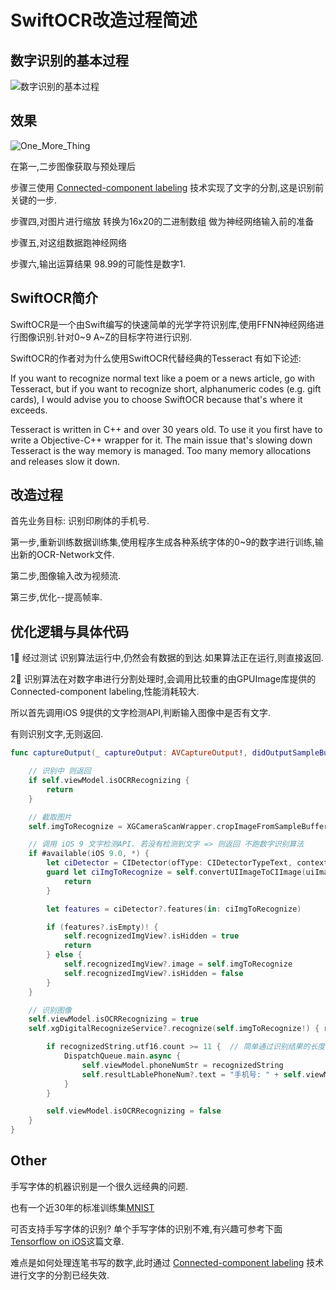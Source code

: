 # SwiftOCR改造过程简述

## 数字识别的基本过程

![数字识别的基本过程](https://mmbiz.qpic.cn/mmbiz_png/M54fjP2zXtFcEiahyfjOCybpKcIPmqKb5BQJgVtQc0jAJTu8Xf9iapVjGBAYTz64LE7qyKmIes01SdGIqia6HicTgg/0?wx_fmt=png)

## 效果

![One_More_Thing](https://mmbiz.qpic.cn/mmbiz_gif/M54fjP2zXtFcEiahyfjOCybpKcIPmqKb58ghtBrSxTLE8tvtSDDu3F9J4baibFnI1T4aA0coJp1ztkfhylT2UB7g/0?wx_fmt=gif)

在第一,二步图像获取与预处理后

步骤三使用 [Connected-component labeling](https://en.wikipedia.org/wiki/Connected-component_labeling) 技术实现了文字的分割,这是识别前关键的一步.

步骤四,对图片进行缩放 转换为16x20的二进制数组 做为神经网络输入前的准备

步骤五,对这组数据跑神经网络

步骤六,输出运算结果 98.99的可能性是数字1.

## SwiftOCR简介

SwiftOCR是一个由Swift编写的快速简单的光学字符识别库,使用FFNN神经网络进行图像识别.针对0~9 A~Z的目标字符进行识别.

SwiftOCR的作者对为什么使用SwiftOCR代替经典的Tesseract 有如下论述:

If you want to recognize normal text like a poem or a news article, go with Tesseract, but if you want to recognize short, alphanumeric codes (e.g. gift cards), I would advise you to choose SwiftOCR because that's where it exceeds.

Tesseract is written in C++ and over 30 years old. To use it you first have to write a Objective-C++ wrapper for it. The main issue that's slowing down Tesseract is the way memory is managed. Too many memory allocations and releases slow it down.

## 改造过程

首先业务目标: 识别印刷体的手机号.

第一步,重新训练数据训练集,使用程序生成各种系统字体的0~9的数字进行训练,输出新的OCR-Network文件.

第二步,图像输入改为视频流.

第三步,优化--提高帧率.

## 优化逻辑与具体代码

1⃣️ 经过测试 识别算法运行中,仍然会有数据的到达.如果算法正在运行,则直接返回.

2⃣️ 识别算法在对数字串进行分割处理时,会调用比较重的由GPUImage库提供的Connected-component labeling,性能消耗较大.

所以首先调用iOS 9提供的文字检测API,判断输入图像中是否有文字.

有则识别文字,无则返回.

```Swift
func captureOutput(_ captureOutput: AVCaptureOutput!, didOutputSampleBuffer sampleBuffer: CMSampleBuffer!, from connection: AVCaptureConnection!) {

    // 识别中 则返回
    if self.viewModel.isOCRRecognizing {
        return   
    }

    // 截取图片
    self.imgToRecognize = XGCameraScanWrapper.cropImageFromSampleBuffer(using: sampleBuffer, croppedSizeInScreen: (self.qRScanView?.getRetangeSize())!)

    // 调用 iOS 9 文字检测API. 若没有检测到文字 => 则返回 不跑数字识别算法
    if #available(iOS 9.0, *) {
        let ciDetector = CIDetector(ofType: CIDetectorTypeText, context: nil, options: nil)
        guard let ciImgToRecognize = self.convertUIImageToCIImage(uiImage: self.imgToRecognize!) else {
            return
        }

        let features = ciDetector?.features(in: ciImgToRecognize)

        if (features?.isEmpty)! {
            self.recognizedImgView?.isHidden = true
            return
        } else {
            self.recognizedImgView?.image = self.imgToRecognize
            self.recognizedImgView?.isHidden = false
        }
    }

    // 识别图像
    self.viewModel.isOCRRecognizing = true
    self.xgDigitalRecognizeService?.recognize(self.imgToRecognize!) { recognizedString in

        if recognizedString.utf16.count >= 11 {  // 简单通过识别结果的长度进行输出判断 实际可通过正则限制结果的输出
            DispatchQueue.main.async {
                self.viewModel.phoneNumStr = recognizedString
                self.resultLablePhoneNum?.text = "手机号: " + self.viewModel.phoneNumStr
            }
        }

        self.viewModel.isOCRRecognizing = false
    }
}
```
## Other

手写字体的机器识别是一个很久远经典的问题.

也有一个近30年的标准训练集[MNIST](http://yann.lecun.com/exdb/mnist/)

可否支持手写字体的识别? 单个手写字体的识别不难,有兴趣可参考下面[Tensorflow on iOS](http://machinethink.net/blog/tensorflow-on-ios/)这篇文章.

难点是如何处理连笔书写的数字,此时通过 [Connected-component labeling](https://en.wikipedia.org/wiki/Connected-component_labeling) 技术进行文字的分割已经失效.
